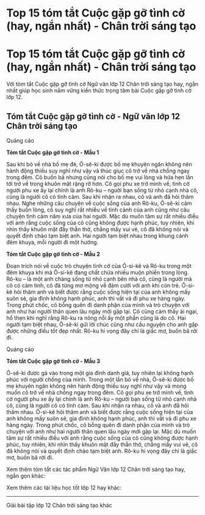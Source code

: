 # Top 15 tóm tắt Cuộc gặp gỡ tình cờ (hay, ngắn nhất) - Chân trời sáng tạo

# Top 15 tóm tắt Cuộc gặp gỡ tình cờ (hay, ngắn nhất) - Chân trời sáng tạo

Với tóm tắt Cuộc gặp gỡ tình cờ Ngữ văn lớp 12 Chân trời sáng tạo hay, ngắn nhất giúp học sinh nắm vững kiến thức trọng tâm bài Cuộc gặp gỡ tình cờ lớp 12.

## Tóm tắt Cuộc gặp gỡ tình cờ - Ngữ văn lớp 12 Chân trời sáng tạo

Quảng cáo

**Tóm tắt Cuộc gặp gỡ tình cờ - Mẫu 1**

Sau khi bỏ về nhà bố mẹ đẻ, Ô-sê-ki được bố mẹ khuyên ngăn không nên hành động thiếu suy nghĩ như vậy và thúc giục cô trở về nhà chồng ngay trong đêm. Cô buồn bã nhưng cũng nói cho bố mẹ vui lòng và hứa hẹn lần tới trở về trong khuôn mặt rặng rỡ hơn. Cô gọi phu xe trở mình về, tình cờ người phu xe ấy lại chính là anh Rô-ku – người bạn sống từ nhỏ cạnh nhà cô, cũng là người cô có tình cảm. Sau khi nhận ra nhau, cô và anh đã hỏi thăm nhau. Nghe những câu chuyện về cuộc sống của anh Rô-ku, Ô-sê-ki cảm thấy buồn lòng, cô suy nghĩ rất nhiều về tình cảnh của anh cũng như câu chuyện tình cảm năm xưa của hai người. Mặc dù muốn tâm sự rất nhiều điều với anh rằng cuộc sống của cô cũng không được hạnh phúc, tuy nhiên, khi nhìn thấy khuôn mặt đầy thẫn thờ, chẳng mấy vui vẻ, cô đã không nói và quyết định chào tạm biệt anh. Hai người tạm biệt nhau trong khung cảnh đêm khuya, mỗi người đi một hướng.

**Tóm tắt Cuộc gặp gỡ tình cờ - Mẫu 2**

Đoạn trích nói về cuộc trò chuyện tình cờ của Ô-si-kê và Rô-ku trong một đêm khuya khi mà Ô-si-kê đang chất chứa nhiều muộn phiền trong lòng. Rô-ku – là một anh chàng sống từ nhỏ cạnh bên nhà cô, cũng là người mà cô có cảm tình, cô đã từng mơ mộng về đám cưới với anh khi còn trẻ. Ô-si-kê hỏi thăm anh và biết được rằng cuộc sống hiện tại của anh không mấy suôn sẻ, gia đình không hạnh phúc, anh thì vất vả đi phu xe hàng ngày. Trong phút chốc, cô bỗng quên đi danh phận của mình và trò chuyện với anh như hai người thân quen lâu ngày mới gặp lại. Cô cũng cảm thấy ái ngại, hổ thẹn khi nghĩ rằng Rô-ku ra nông nỗi ấy một phần cũng là do cô. Hai người tạm biệt nhau, Ô-sê-ki gửi lời chúc cũng như cầu nguyện cho anh gặp được những điều tốt đẹp nhất. Rô-ku hi vọng đây chỉ là giấc mơ, buồn bã rời đi.

Quảng cáo

**Tóm tắt Cuộc gặp gỡ tình cờ - Mẫu 3**

Ô-sê-ki được gả vào trong một gia đình danh giá, tuy nhiên lại không hạnh phúc với người chồng của mình. Trong một lần bỏ về nhà, Ô-sê-ki được bố mẹ khuyên ngăn không nên hành động thiếu suy nghĩ như vậy và mong muốn cô trở về nhà chồng ngay trong đêm. Cô gọi phu xe trở mình về, tình cờ người phu xe ấy lại chính là anh Rô-ku – người bạn sống từ nhỏ cạnh nhà cô, cũng là người cô có tình cảm. Sau khi nhận ra nhau, cô và anh đã hỏi thăm nhau. Ô-si-kê hỏi thăm anh và biết được rằng cuộc sống hiện tại của anh không mấy suôn sẻ, gia đình không hạnh phúc, anh thì vất vả đi phu xe hàng ngày. Trong phút chốc, cô bỗng quên đi danh phận của mình và trò chuyện với anh như hai người thân quen lâu ngày mới gặp lại. Mặc dù muốn tâm sự rất nhiều điều với anh rằng cuộc sống của cô cũng không được hạnh phúc, tuy nhiên, khi nhìn thấy khuôn mặt đầy thẫn thờ, chẳng mấy vui vẻ, cô đã không nói và quyết định chào tạm biệt anh. Rô-ku hi vọng đây chỉ là giấc mơ, buồn bã rời đi.

Xem thêm tóm tắt các tác phẩm Ngữ Văn lớp 12 Chân trời sáng tạo hay, ngắn gọn khác:

Xem thêm các tài liệu học tốt lớp 12 hay khác:

* * *

Giải bài tập lớp 12 Chân trời sáng tạo khác
